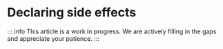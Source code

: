# Declaring side effects

::: info
This article is a work in progress. We are actively filling in the gaps and appreciate your patience.
:::
